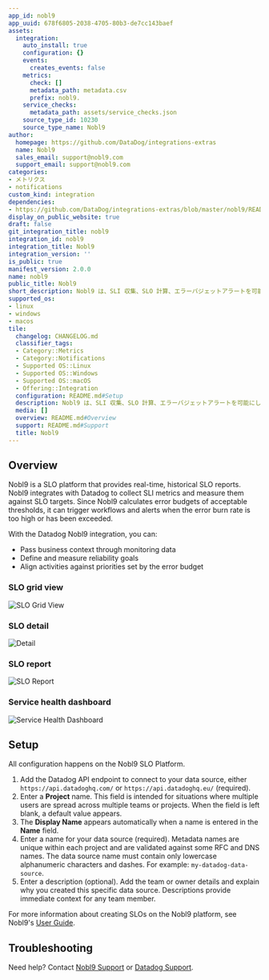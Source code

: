 ```yaml
---
app_id: nobl9
app_uuid: 678f6805-2038-4705-80b3-de7cc143baef
assets:
  integration:
    auto_install: true
    configuration: {}
    events:
      creates_events: false
    metrics:
      check: []
      metadata_path: metadata.csv
      prefix: nobl9.
    service_checks:
      metadata_path: assets/service_checks.json
    source_type_id: 10230
    source_type_name: Nobl9
author:
  homepage: https://github.com/DataDog/integrations-extras
  name: Nobl9
  sales_email: support@nobl9.com
  support_email: support@nobl9.com
categories:
- メトリクス
- notifications
custom_kind: integration
dependencies:
- https://github.com/DataDog/integrations-extras/blob/master/nobl9/README.md
display_on_public_website: true
draft: false
git_integration_title: nobl9
integration_id: nobl9
integration_title: Nobl9
integration_version: ''
is_public: true
manifest_version: 2.0.0
name: nobl9
public_title: Nobl9
short_description: Nobl9 は、SLI 収集、SLO 計算、エラーバジェットアラートを可能にします
supported_os:
- linux
- windows
- macos
tile:
  changelog: CHANGELOG.md
  classifier_tags:
  - Category::Metrics
  - Category::Notifications
  - Supported OS::Linux
  - Supported OS::Windows
  - Supported OS::macOS
  - Offering::Integration
  configuration: README.md#Setup
  description: Nobl9 は、SLI 収集、SLO 計算、エラーバジェットアラートを可能にします
  media: []
  overview: README.md#Overview
  support: README.md#Support
  title: Nobl9
---
```


<!--  SOURCED FROM https://github.com/DataDog/integrations-extras -->


## Overview
Nobl9 is a SLO platform that provides real-time, historical SLO reports. Nobl9 integrates with Datadog to collect SLI metrics and measure them against SLO targets. Since Nobl9 calculates error budgets of acceptable thresholds, it can trigger workflows and alerts when the error burn rate is too high or has been exceeded.

With the Datadog Nobl9 integration, you can:

- Pass business context through monitoring data
- Define and measure reliability goals
- Align activities against priorities set by the error budget

### SLO grid view
![SLO Grid View][1]

### SLO detail
![Detail][2]

### SLO report
![SLO Report][3]

### Service health dashboard
![Service Health Dashboard][4]

## Setup

All configuration happens on the Nobl9 SLO Platform.

1. Add the Datadog API endpoint to connect to your data source, either `https://api.datadoghq.com/` or `https://api.datadoghq.eu/` (required).
2. Enter a **Project** name. This field is intended for situations where multiple users are spread across multiple teams or projects. When the field is left blank, a default value appears.
3. The **Display Name** appears automatically when a name is entered in the **Name** field.
4. Enter a name for your data source (required). Metadata names are unique within each project and are validated against some RFC and DNS names. The data source name must contain only lowercase alphanumeric characters and dashes. For example: `my-datadog-data-source`.
5. Enter a description (optional). Add the team or owner details and explain why you created this specific data source. Descriptions provide immediate context for any team member.

For more information about creating SLOs on the Nobl9 platform, see Nobl9's [User Guide][5].

## Troubleshooting

Need help? Contact [Nobl9 Support][6] or [Datadog Support][7].

[1]: https://raw.githubusercontent.com/DataDog/integrations-extras/master/nobl9/images/grid_view.jpg
[2]: https://raw.githubusercontent.com/DataDog/integrations-extras/master/nobl9/images/slo_detail.png
[3]: https://raw.githubusercontent.com/DataDog/integrations-extras/master/nobl9/images/slo_report.png
[4]: https://raw.githubusercontent.com/DataDog/integrations-extras/master/nobl9/images/service_health.png
[5]: https://nobl9.github.io/techdocs_User_Guide/#service-level-objectives-38
[6]: https://nobl9.com/about/#contact
[7]: https://docs.datadoghq.com/ja/help/